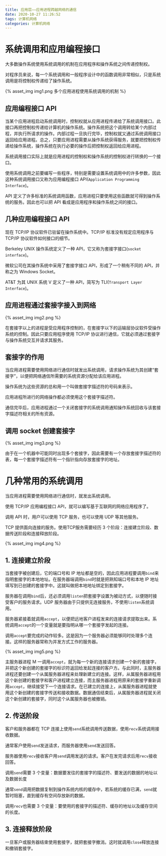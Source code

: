 ```yaml
---
title: 应用层——应用进程跨越网络的通信
date: 2020-10-27 11:26:52
tags: 计算机网络
categories: 计算机网络
---
```



# 系统调用和应用编程接口
大多数操作系统使用系统调用的机制在应用程序和操作系统之间传递控制权。

对程序员来说，每一个系统调用和一般程序设计中的函数调用非常相似，只是系统调用是将控制权传递给了操作系统。

{% asset_img img1.png 多个应用进程使用系统调用的机制 %}

## 应用编程接口 API
当某个应用进程启动系统调用时，控制权就从应用进程传递给了系统调用接口。此接口再把控制权传递给计算机的操作系统。操作系统把这个调用转给某个内部过程，并执行所请求的操作。内部过程一旦执行完毕，控制权就又通过系统调用接口返回给应用进程。总之，只要应用进程需要从操作系统获得服务，就要把控制权传递给操作系统，操作系统在执行必要的操作后把控制权返回给应用进程。

系统调用接口实际上就是应用进程的控制权和操作系统的控制权进行转换的一个接口。

使用系统调用之前要编写一些程序，特别是需要设置系统调用中的许多参数，因此这种系统调用接口又称为应用编程接口 API(`Application Programming Interface`)。

API 定义了许多标准的系统调用函数，应用进程只要使用这些函数就可得到操作系统的服务。因此也可以把 API 看成是应用程序和操作系统之间的接口。
## 几种应用编程接口 API
现在 TCP/IP 协议软件已驻留在操作系统中。TCP/IP 标准没有规定应用程序与 TCP/IP 协议软件如何接口的细节。

Berkeley UNIX 操作系统定义了一种 API，它又称为套接字接口(`socket interface`)。

微软公司在其操作系统中采用了套接字接口 API，形成了一个稍有不同的 API，并称之为 Windows Socket。

AT&T 为其 UNIX 系统 V 定义了一种 API，简写为 TLI(`Transport Layer Interface`)。 
## 应用进程通过套接字接入到网络

{% asset_img img2.png %}

在套接字以上的进程是受应用程序控制的，在套接字以下的运输层协议软件受操作系统的控制。因此只要应用程序使用 TCP/IP 协议进行通信，它就必须通过套接字与操作系统交互并请求其服务。
## 套接字的作用
当应用进程需要使用网络进行通信时就发出系统调用，请求操作系统为其创建“套接字”，以便把网络通信所需要的系统资源分配给该应用进程。

操作系统为这些资源的总和用一个叫做套接字描述符的号码来表示。

应用进程所进行的网络操作都必须使用这个套接字描述符。

通信完毕后，应用进程通过一个关闭套接字的系统调用通知操作系统回收与该套接字描述符相关的所有资源。
## 调用 socket 创建套接字

{% asset_img img3.png %}

由于在一个机器中可能同时出现多个套接字，因此需要有一个存放套接字描述符的表，每一个套接字描述符有一个指针指向存放套接字的地址。
# 几种常用的系统调用
当应用进程需要使用网络进行通信时，就发出系统调用。

使用 TCP/IP 应用编程接口 API，就可以编写基于互联网的网络应用程序了。

调用 API 时，用户可以使用 TCP 服务，也可以使用 UDP 等其他服务。

TCP 提供面向连接的服务。使用TCP服务需要经历 3 个阶段：连接建立阶段、数据传送阶段和连接释放阶段。

{% asset_img img4.png %}

## 1. 连接建立阶段
当套接字被创建后，它的端口号和 IP 地址都是空的，因此应用进程要调用`bind`来指明套接字的本地地址。在服务器端调用`bind`时就是把熟知端口号和本地 IP 地址填写到已创建的套接字中。这就叫做把本地地址绑定到套接字。

服务器在调用`bind`后，还必须调用`listen`把套接字设置为被动方式，以便随时接受客户的服务请求。UDP 服务器由于只提供无连接服务，不使用`listen`系统调用。

服务器紧接着就调用`accept`，以便把远地客户进程发来的连接请求提取出来。系统调用`accept`的一个变量就是要指明从哪一个套接字发起的连接。

调用`accept`要完成的动作较多。这是因为一个服务器必须能够同时处理多个连接。这样的服务器常称为并发方式工作的服务器。

{% asset_img img5.png %}

主服务器进程 M 一调用`accept`，就为每一个新的连接请求创建一个新的套接字，并把这个新创建的套接字的标识符返回给发起连接的客户方。与此同时，主服务器进程还要创建一个从属服务器进程来处理新建立的连接。这样，从属服务器进程用这个新创建的套接字和客户进程建立连接，而主服务器进程用原来的套接字重新调用`accept`，继续接受下一个连接请求。在已建立的连接上，从属服务器进程就使用这个新创建的套接字传送和接收数据。数据通信结束后，从属服务器进程就关闭这个新创建的套接字，同时这个从属服务器也被撤销。
## 2. 传送阶段
客户和服务器都在 TCP 连接上使用`send`系统调用传送数据，使用`recv`系统调用接收数据。

通常客户使用`send`发送请求，而服务器使用`send`发送回答。

服务器使用`recv`接收客户用`send`调用发送的请求。客户在发完请求后用`recv`接收回答。

调用`send`需要 3 个变量：数据要发往的套接字的描述符、要发送的数据的地址以及数据长度

通常`send`调用把数据复制到操作系统内核的缓存中，若系统的缓存已满，`send`就暂时阻塞，直到缓存有空间存放新的数据。

调用`recv`也需要 3 个变量：要使用的套接字的描述符、缓存的地址以及缓存空间的长度。
## 3. 连接释放阶段
一旦客户或服务器结束使用套接字，就把套接字撤消。这时就调用`close`释放连接和撤销套接字。
